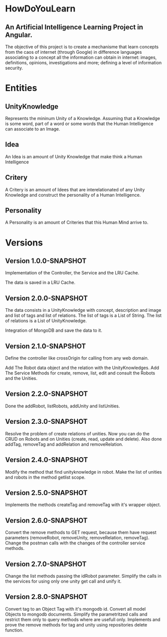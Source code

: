 # HowDoYouLearn

## An Artificial Intelligence Learning Project in Angular.

The objective of this project is to create a mechanisme that learn concepts from the caos of internet (through Google) in difference languages associating to a concept all the information can obtain in internet: images, definitions, opinions, investigations and more; defining a level of information security.

# Entities

## UnityKnowledge

Represents the mininum Unity of a Knowledge. Assuming that a Knowledge is some word, part of a word or some words that the Human Intelligence can associate to an Image.

## Idea

An Idea is an amount of Unity Knowledge that make think a Human Intelligence

## Critery

A Critery is an amount of Idees that are interelationated of any Unity Knowledge and construct the personality of a Human Intelligence.

## Personality

A Personality is an amount of Criteries that this Human Mind arrive to.

# Versions

## Version 1.0.0-SNAPSHOT

Implementation of the Controller, the Service and the LRU Cache.

The data is saved in a LRU Cache.

## Version 2.0.0-SNAPSHOT

The data consists in a UnityKnowledge with concept, description and image and list of tags and list of relations.
The list of tags is a List of String.
The list of relations is a List of UnityKnowledge.

Integration of MongoDB and save the data to it.

## Version 2.1.0-SNAPSHOT

Define the controller like crossOrigin for calling from any web domain.

Add The Robot data object and the relation with the UnityKnowledges.
Add The Service Methods for create, remove, list, edit and consult the Robots and the Unities.

## Version 2.2.0-SNAPSHOT

Done the addRobot, listRobots, addUnity and listUnities.

## Version 2.3.0-SNAPSHOT

Resolve the problem of create relations of unities.
Now you can do the CRUD on Robots and on Unities (create, read, update and delete).
Also done addTag, removeTag and addRelation and removeRelation.

## Version 2.4.0-SNAPSHOT

Modify the method that find unityknowledge in robot.
Make the list of unities and robots in the method getlist scope.

## Version 2.5.0-SNAPSHOT

Implements the methods createTag and removeTag with it's wrapper object.

## Version 2.6.0-SNAPSHOT

Convert the remove methods to GET request, because them have request parameters (removeRobot, removeUnity, removeRelation, removeTag).
Change the postman calls with the changes of the controller service methods.

## Version 2.7.0-SNAPSHOT

Change the list methods passing the idRobot parameter.
Simplify the calls in the services for using only one unity get call and unify it.

## Version 2.8.0-SNAPSHOT

Convert tag to an Object Tag with it's mongodb id.
Convert all model Objects to mongodb documents.
Simplify the parametritzed calls and restrict them only to query methods where are usefull only.
Implements and prove the remove methods for tag and unity using repositories delete function.
